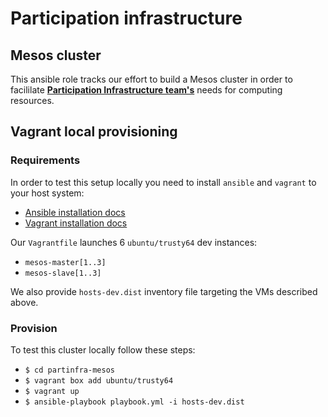 # Participation infrastructure
## Mesos cluster

This ansible role tracks our effort to build a Mesos cluster in order to facililate [**Participation Infrastructure
team's**](https://wiki.mozilla.org/Participation/Infrastructure) needs for computing resources.

## Vagrant local provisioning
### Requirements
In order to test this setup locally you need to install ``ansible`` and ``vagrant`` to your host system:

* [Ansible installation docs](http://docs.ansible.com/intro_installation.html)
* [Vagrant installation docs](https://docs.vagrantup.com/v2/installation/)

Our ``Vagrantfile`` launches 6 ``ubuntu/trusty64`` dev instances:

* ``mesos-master[1..3]``
* ``mesos-slave[1..3]``

We also provide ``hosts-dev.dist`` inventory file targeting the VMs described above.

### Provision

To test this cluster locally follow these steps:

* ``$ cd partinfra-mesos``
* ``$ vagrant box add ubuntu/trusty64``
* ``$ vagrant up``
* ``$ ansible-playbook playbook.yml -i hosts-dev.dist``
